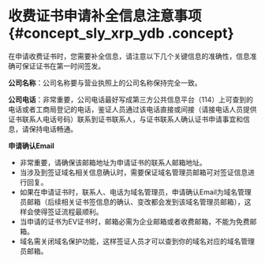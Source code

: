# 收费证书申请补全信息注意事项 {#concept_sly_xrp_ydb .concept}

在申请收费证书时，您需要补全信息，请注意以下几个关键信息的准确性，信息准确可保证证书在第一时间签发。

**公司名称**：公司名称要与营业执照上的公司名称保持完全一致。

**公司电话**：非常重要，公司电话最好写成第三方公共信息平台（114）上可查到的电话或者工商局登记的电话，鉴证人员通过该电话直接或间接（请接电话人员提供证书联系人电话号码）联系到证书联系人，与证书联系人确认证书申请事宜和信息，请保持电话畅通。

**申请确认Email**

-   非常重要，请确保该邮箱地址为申请证书的联系人邮箱地址。
-   当涉及到签证域名相关信息确认时，需要保证域名管理员邮箱可对签证信息进行回复。
-   如果在申请证书时，联系人、电话为域名管理员，申请确认Email为域名管理员邮箱（后续相关证书签信息的确认、变改都会发到该域名管理员邮箱），这样会使得签证流程最顺利。
-   当申请的证书为EV证书时，邮箱必需为企业邮箱或者收费邮箱，不能为免费邮箱。
-   域名需关闭域名保护功能，这样签证人员才可以查到你的域名对应的域名管理员邮箱。

